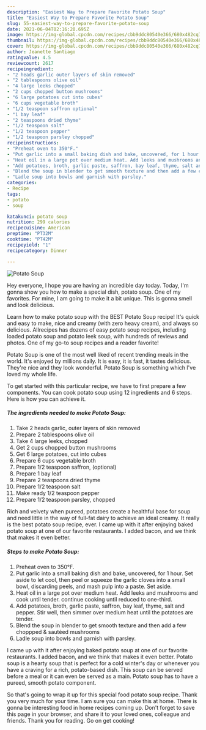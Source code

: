 ```yaml
---
description: "Easiest Way to Prepare Favorite Potato Soup"
title: "Easiest Way to Prepare Favorite Potato Soup"
slug: 55-easiest-way-to-prepare-favorite-potato-soup
date: 2021-06-04T02:16:20.695Z
image: https://img-global.cpcdn.com/recipes/cbb9ddc80540e366/680x482cq70/potato-soup-recipe-main-photo.jpg
thumbnail: https://img-global.cpcdn.com/recipes/cbb9ddc80540e366/680x482cq70/potato-soup-recipe-main-photo.jpg
cover: https://img-global.cpcdn.com/recipes/cbb9ddc80540e366/680x482cq70/potato-soup-recipe-main-photo.jpg
author: Jeanette Santiago
ratingvalue: 4.5
reviewcount: 2617
recipeingredient:
- "2 heads garlic outer layers of skin removed"
- "2 tablespoons olive oil"
- "4 large leeks chopped"
- "2 cups chopped button mushrooms"
- "6 large potatoes cut into cubes"
- "6 cups vegetable broth"
- "1/2 teaspoon saffron optional"
- "1 bay leaf"
- "2 teaspoons dried thyme"
- "1/2 teaspoon salt"
- "1/2 teaspoon pepper"
- "1/2 teaspoon parsley chopped"
recipeinstructions:
- "Preheat oven to 350°F."
- "Put garlic into a small baking dish and bake, uncovered, for 1 hour. Set aside to let cool, then peel or squeeze the garlic cloves into a small bowl, discarding peels, and mash pulp into a paste. Set aside."
- "Heat oil in a large pot over medium heat. Add leeks and mushrooms and cook until tender. continue cooking until reduced to one-third."
- "Add potatoes, broth, garlic paste, saffron, bay leaf, thyme, salt and pepper. Stir well, then simmer over medium heat until the potatoes are tender."
- "Blend the soup in blender to get smooth texture and then add a few choppped &amp; sautéed mushrooms"
- "Ladle soup into bowls and garnish with parsley."
categories:
- Recipe
tags:
- potato
- soup

katakunci: potato soup 
nutrition: 299 calories
recipecuisine: American
preptime: "PT32M"
cooktime: "PT42M"
recipeyield: "1"
recipecategory: Dinner

---
```



![Potato Soup](https://img-global.cpcdn.com/recipes/cbb9ddc80540e366/680x482cq70/potato-soup-recipe-main-photo.jpg)

Hey everyone, I hope you are having an incredible day today. Today, I'm gonna show you how to make a special dish, potato soup. One of my favorites. For mine, I am going to make it a bit unique. This is gonna smell and look delicious.

Learn how to make potato soup with the BEST Potato Soup recipe! It&#39;s quick and easy to make, nice and creamy (with zero heavy cream), and always so delicious. Allrecipes has dozens of easy potato soup recipes, including loaded potato soup and potato leek soup, with hundreds of reviews and photos. One of my go-to soup recipes and a reader favorite!

Potato Soup is one of the most well liked of recent trending meals in the world. It's enjoyed by millions daily. It is easy, it is fast, it tastes delicious. They're nice and they look wonderful. Potato Soup is something which I've loved my whole life.


To get started with this particular recipe, we have to first prepare a few components. You can cook potato soup using 12 ingredients and 6 steps. Here is how you can achieve it.

<!--inarticleads1-->

##### The ingredients needed to make Potato Soup:

1. Take 2 heads garlic, outer layers of skin removed
1. Prepare 2 tablespoons olive oil
1. Take 4 large leeks, chopped
1. Get 2 cups chopped button mushrooms
1. Get 6 large potatoes, cut into cubes
1. Prepare 6 cups vegetable broth
1. Prepare 1/2 teaspoon saffron, (optional)
1. Prepare 1 bay leaf
1. Prepare 2 teaspoons dried thyme
1. Prepare 1/2 teaspoon salt
1. Make ready 1/2 teaspoon pepper
1. Prepare 1/2 teaspoon parsley, chopped


Rich and velvety when pureed, potatoes create a healthful base for soup and need little in the way of full-fat dairy to achieve an ideal creamy. It really is the best potato soup recipe, ever. I came up with it after enjoying baked potato soup at one of our favorite restaurants. I added bacon, and we think that makes it even better. 

<!--inarticleads2-->

##### Steps to make Potato Soup:

1. Preheat oven to 350°F.
1. Put garlic into a small baking dish and bake, uncovered, for 1 hour. Set aside to let cool, then peel or squeeze the garlic cloves into a small bowl, discarding peels, and mash pulp into a paste. Set aside.
1. Heat oil in a large pot over medium heat. Add leeks and mushrooms and cook until tender. continue cooking until reduced to one-third.
1. Add potatoes, broth, garlic paste, saffron, bay leaf, thyme, salt and pepper. Stir well, then simmer over medium heat until the potatoes are tender.
1. Blend the soup in blender to get smooth texture and then add a few choppped &amp; sautéed mushrooms
1. Ladle soup into bowls and garnish with parsley.


I came up with it after enjoying baked potato soup at one of our favorite restaurants. I added bacon, and we think that makes it even better. Potato soup is a hearty soup that is perfect for a cold winter&#39;s day or whenever you have a craving for a rich, potato-based dish. This soup can be served before a meal or it can even be served as a main. Potato soup has to have a pureed, smooth potato component. 

So that's going to wrap it up for this special food potato soup recipe. Thank you very much for your time. I am sure you can make this at home. There is gonna be interesting food in home recipes coming up. Don't forget to save this page in your browser, and share it to your loved ones, colleague and friends. Thank you for reading. Go on get cooking!
